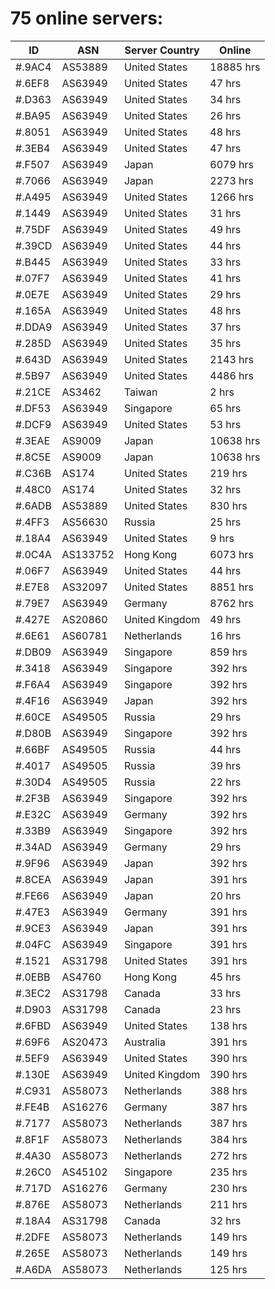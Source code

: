 # 75 online servers:

| ID | ASN | Server Country | Online |
| ------ | ------ | ------ | ------ |
| #.9AC4 | AS53889 | United States | 18885 hrs |
| #.6EF8 | AS63949 | United States | 47 hrs |
| #.D363 | AS63949 | United States | 34 hrs |
| #.BA95 | AS63949 | United States | 26 hrs |
| #.8051 | AS63949 | United States | 48 hrs |
| #.3EB4 | AS63949 | United States | 47 hrs |
| #.F507 | AS63949 | Japan | 6079 hrs |
| #.7066 | AS63949 | Japan | 2273 hrs |
| #.A495 | AS63949 | United States | 1266 hrs |
| #.1449 | AS63949 | United States | 31 hrs |
| #.75DF | AS63949 | United States | 49 hrs |
| #.39CD | AS63949 | United States | 44 hrs |
| #.B445 | AS63949 | United States | 33 hrs |
| #.07F7 | AS63949 | United States | 41 hrs |
| #.0E7E | AS63949 | United States | 29 hrs |
| #.165A | AS63949 | United States | 48 hrs |
| #.DDA9 | AS63949 | United States | 37 hrs |
| #.285D | AS63949 | United States | 35 hrs |
| #.643D | AS63949 | United States | 2143 hrs |
| #.5B97 | AS63949 | United States | 4486 hrs |
| #.21CE | AS3462 | Taiwan | 2 hrs |
| #.DF53 | AS63949 | Singapore | 65 hrs |
| #.DCF9 | AS63949 | United States | 53 hrs |
| #.3EAE | AS9009 | Japan | 10638 hrs |
| #.8C5E | AS9009 | Japan | 10638 hrs |
| #.C36B | AS174 | United States | 219 hrs |
| #.48C0 | AS174 | United States | 32 hrs |
| #.6ADB | AS53889 | United States | 830 hrs |
| #.4FF3 | AS56630 | Russia | 25 hrs |
| #.18A4 | AS63949 | United States | 9 hrs |
| #.0C4A | AS133752 | Hong Kong | 6073 hrs |
| #.06F7 | AS63949 | United States | 44 hrs |
| #.E7E8 | AS32097 | United States | 8851 hrs |
| #.79E7 | AS63949 | Germany | 8762 hrs |
| #.427E | AS20860 | United Kingdom | 49 hrs |
| #.6E61 | AS60781 | Netherlands | 16 hrs |
| #.DB09 | AS63949 | Singapore | 859 hrs |
| #.3418 | AS63949 | Singapore | 392 hrs |
| #.F6A4 | AS63949 | Singapore | 392 hrs |
| #.4F16 | AS63949 | Japan | 392 hrs |
| #.60CE | AS49505 | Russia | 29 hrs |
| #.D80B | AS63949 | Singapore | 392 hrs |
| #.66BF | AS49505 | Russia | 44 hrs |
| #.4017 | AS49505 | Russia | 39 hrs |
| #.30D4 | AS49505 | Russia | 22 hrs |
| #.2F3B | AS63949 | Singapore | 392 hrs |
| #.E32C | AS63949 | Germany | 392 hrs |
| #.33B9 | AS63949 | Singapore | 392 hrs |
| #.34AD | AS63949 | Germany | 29 hrs |
| #.9F96 | AS63949 | Japan | 392 hrs |
| #.8CEA | AS63949 | Japan | 391 hrs |
| #.FE66 | AS63949 | Japan | 20 hrs |
| #.47E3 | AS63949 | Germany | 391 hrs |
| #.9CE3 | AS63949 | Japan | 391 hrs |
| #.04FC | AS63949 | Singapore | 391 hrs |
| #.1521 | AS31798 | United States | 391 hrs |
| #.0EBB | AS4760 | Hong Kong | 45 hrs |
| #.3EC2 | AS31798 | Canada | 33 hrs |
| #.D903 | AS31798 | Canada | 23 hrs |
| #.6FBD | AS63949 | United States | 138 hrs |
| #.69F6 | AS20473 | Australia | 391 hrs |
| #.5EF9 | AS63949 | United States | 390 hrs |
| #.130E | AS63949 | United Kingdom | 390 hrs |
| #.C931 | AS58073 | Netherlands | 388 hrs |
| #.FE4B | AS16276 | Germany | 387 hrs |
| #.7177 | AS58073 | Netherlands | 387 hrs |
| #.8F1F | AS58073 | Netherlands | 384 hrs |
| #.4A30 | AS58073 | Netherlands | 272 hrs |
| #.26C0 | AS45102 | Singapore | 235 hrs |
| #.717D | AS16276 | Germany | 230 hrs |
| #.876E | AS58073 | Netherlands | 211 hrs |
| #.18A4 | AS31798 | Canada | 32 hrs |
| #.2DFE | AS58073 | Netherlands | 149 hrs |
| #.265E | AS58073 | Netherlands | 149 hrs |
| #.A6DA | AS58073 | Netherlands | 125 hrs |

